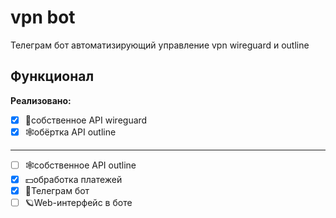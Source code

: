 # vpn bot
Телеграм бот автоматизирующий управление vpn wireguard и outline
## Функционал
**Реализовано:**
- [x] 🛜собственное API wireguard
- [x] 🕸️обёртка API outline
---
- [ ] 🕸️собственное API outline
- [x] 💵обработка платежей
- [x] 🤖Телеграм бот
- [ ] 🪐Web-интерфейс в боте
